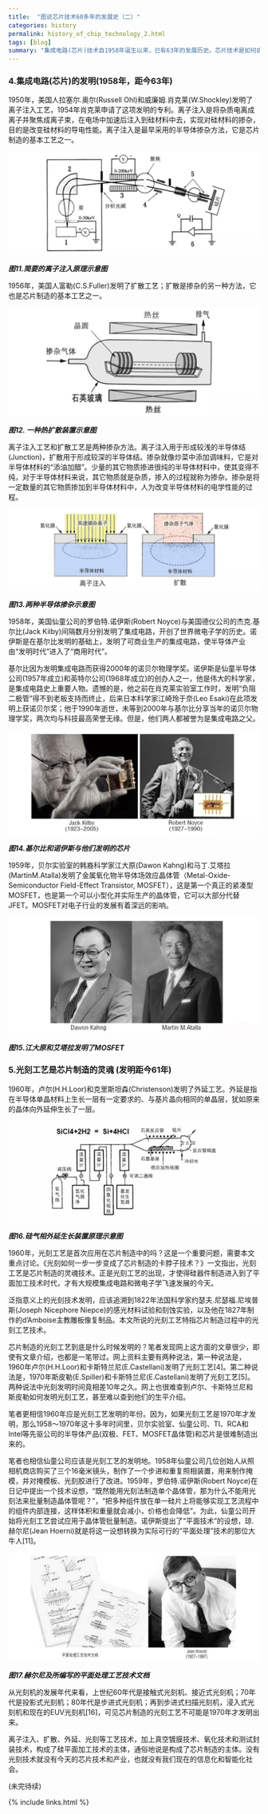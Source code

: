 ```yaml
---
title:  "图说芯片技术60多年的发展史（二）"
categories: history
permalink: history_of_chip_technology_2.html
tags: [blog]
summary: "集成电路(芯片)技术自1958年诞生以来，已有63年的发展历史。芯片技术是如何由开始的原始和不成熟，一步一步发展成为今天高科技皇冠上的技术明珠。本站将以连载的形式陆续刊登本文，第二期将从集成电路(芯片)的发明和光刻工艺是芯片制造的灵魂两个部分进行介绍。"
---
```


### 4.集成电路(芯片)的发明(1958年，距今63年)

1950年，美国人拉塞尔.奥尔(Russell Ohl)和威廉姆.肖克莱(W.Shockley)发明了离子注入工艺，1954年肖克莱申请了这项发明的专利。离子注入是将杂质电离成离子并聚焦成离子束，在电场中加速后注入到硅材料中去，实现对硅材料的掺杂，目的是改变硅材料的导电性能。离子注入是最早采用的半导体掺杂方法，它是芯片制造的基本工艺之一。

![简要的离子注入原理示意图](/images/blogs/history_of_chip_technology_fig11.jpg)

***图11.简要的离子注入原理示意图***

1956年，美国人富勒(C.S.Fuller)发明了扩散工艺；扩散是掺杂的另一种方法，它也是芯片制造的基本工艺之一。

![一种热扩散装置示意图](/images/blogs/history_of_chip_technology_fig12.jpg)

***图12. 一种热扩散装置示意图***

离子注入工艺和扩散工艺是两种掺杂方法。离子注入用于形成较浅的半导体结(Junction)，扩散用于形成较深的半导体结。掺杂就像炒菜中添加调味料，它是对半导体材料的“添油加醋”。少量的其它物质掺进很纯的半导体材料中，使其变得不纯，对于半导体材料来说，其它物质就是杂质，掺入的过程就称为掺杂。掺杂是将一定数量的其它物质掺加到半导体材料中，人为改变半导体材料的电学性能的过程。

![](/images/blogs/history_of_chip_technology_fig13.jpg)

***图13.两种半导体掺杂示意图***

1958年，美国仙童公司的罗伯特.诺伊斯(Robert Noyce)与美国德仪公司的杰克.基尔比(Jack Kilby)间隔数月分别发明了集成电路，开创了世界微电子学的历史。诺伊斯是在基尔比发明的基础上，发明了可商业生产的集成电路，使半导体产业由“发明时代”进入了“商用时代”。

基尔比因为发明集成电路而获得2000年的诺贝尔物理学奖。诺伊斯是仙童半导体公司(1957年成立)和英特尔公司(1968年成立)的创办人之一，他是伟大的科学家，是集成电路史上重要人物。遗憾的是，他之前在肖克莱实验室工作时，发明“负阻二极管”得不到老板支持而终止，后来日本科学家江崎玲于奈(Leo Esaki)在此项发明上获诺贝尔奖；他于1990年逝世，未等到2000年与基尔比分享当年的诺贝尔物理学奖，两次均与科技最高荣誉无缘。但是，他们两人都被誉为是集成电路之父。

![](/images/blogs/history_of_chip_technology_fig14.jpg)

***图14.基尔比和诺伊斯与他们发明的芯片***

1959年，贝尔实验室的韩裔科学家江大原(Dawon Kahng)和马丁.艾塔拉(MartinM.Atalla)发明了金属氧化物半导体场效应晶体管（Metal-Oxide-Semiconductor Field-Effect Transistor, MOSFET），这是第一个真正的紧凑型MOSFET，也是第一个可以小型化并实际生产的晶体管，它可以大部分代替JFET。MOSFET对电子行业的发展有着深远的影响。

![](/images/blogs/history_of_chip_technology_fig15.jpg)

***图15.江大原和艾塔拉发明了MOSFET***


### 5.光刻工艺是芯片制造的灵魂 (发明距今61年)

1960年，卢尔(H.H.Loor)和克里斯坦森(Christenson)发明了外延工艺。外延是指在半导体单晶材料上生长一层有一定要求的、与基片晶向相同的单晶层，犹如原来的晶体向外延伸生长了一层。

![](/images/blogs/history_of_chip_technology_fig16.jpg)

***图16.硅气相外延生长装置原理示意图***

1960年，光刻工艺是首次应用在芯片制造中的吗？这是一个重要问题，需要本文重点讨论。《光刻如何一步一步变成了芯片制造的卡脖子技术？》一文指出，光刻工艺是芯片制造的灵魂技术。正是光刻工艺的出现，才使得硅器件制造进入到了平面加工技术时代，才有大规模集成电路和微电子学飞速发展的今天。

泛指意义上的光刻技术发明，应该追溯到1822年法国科学家约瑟夫.尼瑟福.尼埃普斯(Joseph Nicephore Niepce)的感光材料试验和刻蚀实验，以及他在1827年制作的d’Amboise主教雕板像复制品。本文所说的光刻工艺特指芯片制造过程中的光刻工艺技术。

芯片制造的光刻工艺到底是什么时候发明的？笔者发现网上这方面的文章很少，即使有文章介绍，也都是一笔带过。网上资料主要有两种说法，第一种说法是，1960年卢尔(H.H.Loor)和卡斯特兰尼(E.Castellani)发明了光刻工艺[4]。第二种说法是，1970年斯皮勒(E.Spiller)和卡斯特兰尼(E.Castellani)发明了光刻工艺[5]。两种说法中光刻发明时间竟相差10年之久。网上也很难查到卢尔、卡斯特兰尼和斯皮勒如何发明光刻工艺，甚至难以查到他们的生平介绍。

笔者更相信1960年应是光刻工艺发明的年份。因为，如果光刻工艺是1970年才发明，那么1958～1970年这十多年时间里，贝尔实验室、仙童公司、TI、RCA和Intel等先驱公司的半导体产品(双极、FET、MOSFET晶体管)和芯片是很难制造出来的。

笔者也相信仙童公司应该是光刻工艺的发明地。1958年仙童公司几位创始人从照相机商店购买了三个16毫米镜头，制作了一个步进和重复照相装置，用来制作掩模，并对掩模板、光刻胶进行了改进。1959年，罗伯特.诺伊斯(Robert Noyce)在日记中提出一个技术设想，“既然能用光刻法制造单个晶体管，那为什么不能用光刻法来批量制造晶体管呢？”，“把多种组件放在单一硅片上将能够实现工艺流程中的组件内部连接，这样体积和重量就会减小，价格也会降低”。为此，仙童公司开始将光刻工艺尝试应用于晶体管批量制造。诺伊斯提出了“平面技术”的设想，琼.赫尔尼(Jean Hoerni)就是将这一设想转换为实际可行的“平面处理”技术的那位大牛人[11]。

![](/images/blogs/history_of_chip_technology_fig17.jpg)

***图17.赫尔尼及所编写的平面处理工艺技术文档***

从光刻机的发展年代来看，上世纪60年代是接触式光刻机、接近式光刻机；70年代是投影式光刻机；80年代是步进式光刻机；再到步进式扫描光刻机，浸入式光刻机和现在的EUV光刻机[16]，可见芯片制造的光刻工艺不可能是1970年才发明出来。

离子注入、扩散、外延、光刻等工艺技术，加上真空镀膜技术、氧化技术和测试封装技术，构成了硅平面加工技术的主体，通俗地说是构成了芯片制造的主体。没有光刻技术就没有今天的芯片技术和产业，也就没有我们现在的信息化和智能化社会。


(未完待续)

{% include links.html %}
